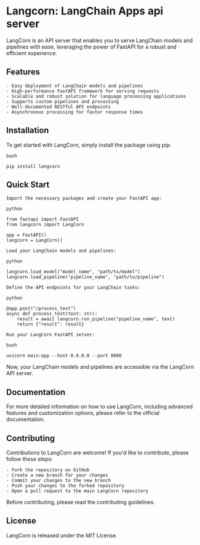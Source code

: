 # Langcorn: LangChain Apps api server

LangCorn is an API server that enables you to serve LangChain models and pipelines with ease, leveraging the power of FastAPI for a robust and efficient experience.

## Features

    - Easy deployment of LangChain models and pipelines
    - High-performance FastAPI framework for serving requests
    - Scalable and robust solution for language processing applications
    - Supports custom pipelines and processing
    - Well-documented RESTful API endpoints
    - Asynchronous processing for faster response times

## Installation

To get started with LangCorn, simply install the package using pip:
```
bash

pip install langcorn
```
## Quick Start

    Import the necessary packages and create your FastAPI app:
```
python

from fastapi import FastAPI
from langcorn import LangCorn

app = FastAPI()
langcorn = LangCorn()
```
    Load your LangChain models and pipelines:
```
python

langcorn.load_model("model_name", "path/to/model")
langcorn.load_pipeline("pipeline_name", "path/to/pipeline")
```
    Define the API endpoints for your LangChain tasks:
```
python

@app.post("/process_text")
async def process_text(text: str):
    result = await langcorn.run_pipeline("pipeline_name", text)
    return {"result": result}
```
    Run your LangCorn FastAPI server:
```
bash

uvicorn main:app --host 0.0.0.0 --port 8000
```
Now, your LangChain models and pipelines are accessible via the LangCorn API server.
## Documentation

For more detailed information on how to use LangCorn, including advanced features and customization options, please refer to the official documentation.

## Contributing

Contributions to LangCorn are welcome! If you'd like to contribute, please follow these steps:

    - Fork the repository on GitHub
    - Create a new branch for your changes
    - Commit your changes to the new branch
    - Push your changes to the forked repository
    - Open a pull request to the main LangCorn repository

Before contributing, please read the contributing guidelines.
## License

LangCorn is released under the MIT License.
